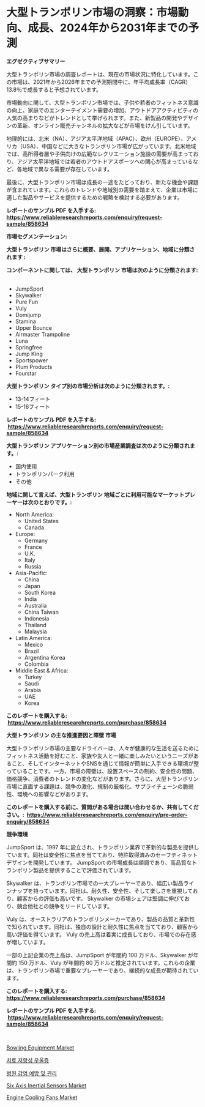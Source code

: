 <p><h1>大型トランポリン市場の洞察：市場動向、成長、2024年から2031年までの予測</h1></p><p><strong>エグゼクティブサマリー</strong></p>
<p><p>大型トランポリン市場の調査レポートは、現在の市場状況に特化しています。この市場は、2021年から2026年までの予測期間中に、年平均成長率（CAGR）13.8％で成長すると予想されています。</p><p>市場動向に関して、大型トランポリン市場では、子供や若者のフィットネス意識の向上、家庭でのエンターテイメント需要の増加、アウトドアアクティビティの人気の高まりなどがトレンドとして挙げられます。また、新製品の開発やデザインの革新、オンライン販売チャンネルの拡大などが市場をけん引しています。</p><p>地理的には、北米（NA）、アジア太平洋地域（APAC）、欧州（EUROPE）、アメリカ（USA）、中国などに大きなトランポリン市場が広がっています。北米地域では、高所得者層や子供向けの広範なレクリエーション施設の需要が高まっており、アジア太平洋地域では若者のアウトドアスポーツへの関心が高まっているなど、各地域で異なる需要が存在しています。</p><p>最後に、大型トランポリン市場は成長の一途をたどっており、新たな機会や課題が含まれています。これらのトレンドや地域別の需要を踏まえて、企業は市場に適した製品やサービスを提供するための戦略を検討する必要があります。</p></p>
<p><strong>レポートのサンプル PDF を入手する: <a href="https://www.reliableresearchreports.com/enquiry/request-sample/858634">https://www.reliableresearchreports.com/enquiry/request-sample/858634</a></strong></p>
<p><strong>市場セグメンテーション:</strong></p>
<p><strong> 大型トランポリン 市場はさらに概要、展開、アプリケーション、地域に分類されます :</strong></p>
<p><strong>コンポーネントに関しては、 大型トランポリン 市場は次のように分類されます: &nbsp;</strong></p>
<p><ul><li>JumpSport</li><li>Skywalker</li><li>Pure Fun</li><li>Vuly</li><li>Domijump</li><li>Stamina</li><li>Upper Bounce</li><li>Airmaster Trampoline</li><li>Luna</li><li>Springfree</li><li>Jump King</li><li>Sportspower</li><li>Plum Products</li><li>Fourstar</li></ul></p>
<p><strong> 大型トランポリン タイプ別の市場分析は次のように分類されます。:</strong></p>
<p><ul><li>13-14フィート</li><li>15-16フィート</li></ul></p>
<p><strong>レポートのサンプル PDF を入手する: &nbsp;<a href="https://www.reliableresearchreports.com/enquiry/request-sample/858634">https://www.reliableresearchreports.com/enquiry/request-sample/858634</a></strong></p>
<p><strong> 大型トランポリン アプリケーション別の市場産業調査は次のように分類されます。:</strong></p>
<p><ul><li>国内使用</li><li>トランポリンパーク利用</li><li>その他</li></ul></p>
<p><strong>地域に関して言えば、大型トランポリン 地域ごとに利用可能なマーケットプレーヤーは次のとおりです。:</strong></p>
<p><ul>
    <li>
        North America:
        <ul>
            <li>United States</li>
            <li>Canada</li>
        </ul>
    </li>
    <li>
        Europe:
        <ul>
            <li>Germany</li>
            <li>France</li>
            <li>U.K.</li>
            <li>Italy</li>
            <li>Russia</li>
        </ul>
    </li>
    <li>
        Asia-Pacific:
        <ul>
            <li>China</li>
            <li>Japan</li>
            <li>South Korea</li>
            <li>India</li>
            <li>Australia</li>
            <li>China Taiwan</li>
            <li>Indonesia</li>
            <li>Thailand</li>
            <li>Malaysia</li>
        </ul>
    </li>
    <li>
        Latin America:
        <ul>
            <li>Mexico</li>
            <li>Brazil</li>
            <li>Argentina Korea</li>
            <li>Colombia</li>
        </ul>
    </li>
    <li>
        Middle East & Africa:
        <ul>
            <li>Turkey</li>
            <li>Saudi</li>
            <li>Arabia</li>
            <li>UAE</li>
            <li>Korea</li>
        </ul>
    </li>
    </ul></p>
<p><strong>このレポートを購入する: &nbsp;<a href="https://www.reliableresearchreports.com/purchase/858634">https://www.reliableresearchreports.com/purchase/858634</a></strong></p>
<p><strong>大型トランポリン の主な推進要因と障壁 市場</strong></p>
<p><p>大型トランポリン市場の主要なドライバーは、人々が健康的な生活を送るためにフィットネス活動を好むこと、家族や友人と一緒に楽しみたいというニーズがあること、そしてインターネットやSNSを通じて情報が簡単に入手できる環境が整っていることです。一方、市場の障壁は、設置スペースの制約、安全性の問題、価格競争、消費者のトレンドの変化などがあります。さらに、大型トランポリン市場に直面する課題は、競争の激化、規制の厳格化、サプライチェーンの脆弱性、環境への影響などがあります。</p></p>
<p><strong>このレポートを購入する前に、質問がある場合は問い合わせるか、共有してください。:&nbsp; <a href="https://www.reliableresearchreports.com/enquiry/pre-order-enquiry/858634">https://www.reliableresearchreports.com/enquiry/pre-order-enquiry/858634</a></strong></p>
<p><strong>競争環境</strong></p>
<p><p>JumpSport は、1997 年に設立され、トランポリン業界で革新的な製品を提供しています。同社は安全性に焦点を当てており、特許取得済みのセーフティネットデザインを開発しています。 JumpSport の市場成長は順調であり、高品質なトランポリン製品を提供することで評価されています。</p><p>Skywalker は、トランポリン市場での一大プレーヤーであり、幅広い製品ラインナップを持っています。同社は、耐久性、安全性、そして楽しさを重視しており、顧客からの評価も高いです。 Skywalker の市場シェアは堅調に伸びており、競合他社との競争をリードしています。</p><p>Vuly は、オーストラリアのトランポリンメーカーであり、製品の品質と革新性で知られています。同社は、独自の設計と耐久性に焦点を当てており、顧客から高い評価を得ています。 Vuly の売上高は着実に成長しており、市場での存在感が増しています。</p><p>一部の上記企業の売上高は、JumpSport が年間約 100 万ドル、Skywalker が年間約 150 万ドル、Vuly が年間約 80 万ドルと推定されています。これらの企業は、トランポリン市場で重要なプレーヤーであり、継続的な成長が期待されています。</p></p>
<p><strong>このレポートを購入する: &nbsp; <a href="https://www.reliableresearchreports.com/purchase/858634">https://www.reliableresearchreports.com/purchase/858634</a></strong></p>
<p><strong>レポートのサンプル PDF を入手する: &nbsp;<a href="https://www.reliableresearchreports.com/enquiry/request-sample/858634">https://www.reliableresearchreports.com/enquiry/request-sample/858634</a></strong><strong></strong></p>
<p>&nbsp;</p>
<p><p><a href="https://github.com/gulaimolin/Market-Research-Report-List-3/blob/main/bowling-equipment-market.md">Bowling Equipment Market</a></p><p><a href="https://github.com/vs019sa3m8x/Market-Research-Report-List-1/blob/main/83748844512.md">치료 저항성 우울증</a></p><p><a href="https://github.com/lzrvbyqzftro57/Market-Research-Report-List-1/blob/main/70277094511.md">병원 감염 예방 및 관리</a></p><p><a href="https://issuu.com/reportprime-2/docs/six-axis-inertial-sensors-market-size-2030.pptx">Six Axis Inertial Sensors Market</a></p><p><a href="https://view.publitas.com/reportprime-1/engine-cooling-fans-market-centers-on-aspects-such-as-market-growth-market-share-market-opportunity-and-projected-forecasts-spanning-from-2024-to-2031/">Engine Cooling Fans Market</a></p></p>